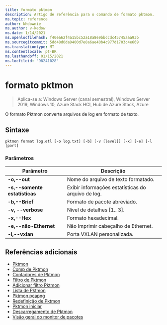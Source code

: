 ```yaml
---
title: formato pktmon
description: Artigo de referência para o comando de formato pktmon.
ms.topic: reference
author: khdownie
ms.author: v-kedow
ms.date: 1/14/2021
ms.openlocfilehash: f40ea62f4a15bc52a18a8e9bbccdc45745aaa93b
ms.sourcegitcommit: 5dd48d0da9400d7e8a6ae40b4c977d1703c4e669
ms.translationtype: MT
ms.contentlocale: pt-BR
ms.lasthandoff: 01/15/2021
ms.locfileid: "98241028"
---
```

# <a name="pktmon-format"></a>formato pktmon

> Aplica-se a: Windows Server (canal semestral), Windows Server 2019, Windows 10, Azure Stack HCI, Hub de Azure Stack, Azure

O formato Pktmon converte arquivos de log em formato de texto.

## <a name="syntax"></a>Sintaxe

```
pktmon format log.etl [-o log.txt] [-b] [-v [level]] [-x] [-e] [-l [port]
```

### <a name="parameters"></a>Parâmetros

| **Parâmetro** | **Descrição** |
| ------------- | --------------- |
| **-o,--out** | Nome do arquivo de texto formatado. |
| **-s,--somente estatísticas** | Exibir informações estatísticas do arquivo de log. |
| **-b,--Brief** | Formato de pacote abreviado. |
| **-v, --verbose** | Nível de detalhes [1.. 3]. |
| **-x,--Hex** | Formato hexadecimal. |
| **-e,--não-Ethernet** | Não Imprimir cabeçalho de Ethernet. |
| **-l,--vxlan** | Porta VXLAN personalizada. |

## <a name="additional-references"></a>Referências adicionais

- [Pktmon](pktmon.md)
- [Comp de Pktmon](pktmon-comp.md)
- [Contadores de Pktmon](pktmon-counters.md)
- [Filtro de Pktmon](pktmon-filter.md)
- [Adicionar filtro Pktmon](pktmon-filter-add.md)
- [Lista de Pktmon](pktmon-list.md)
- [Pktmon pcapng](pktmon-pcapng.md)
- [Redefinição de Pktmon](pktmon-reset.md)
- [Pktmon iniciar](pktmon-start.md)
- [Descarregamento de Pktmon](pktmon-unload.md)
- [Visão geral do monitor de pacotes](/windows-server/networking/technologies/pktmon/pktmon)

